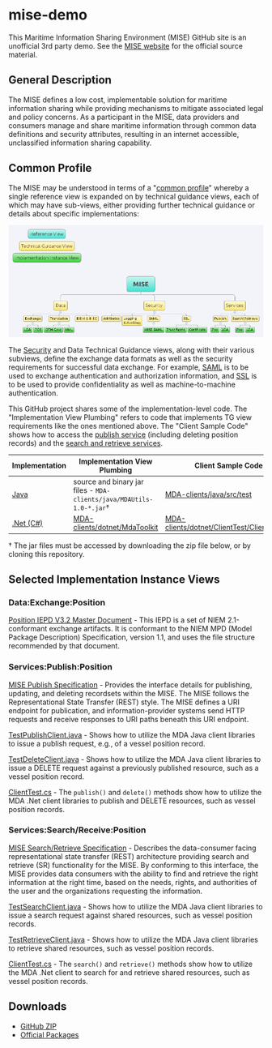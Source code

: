mise-demo
=========

This Maritime Information Sharing Environment (MISE) GitHub site is an
unofficial 3rd party demo. See the [MISE website](https://mise.mda.gov/)
for the official source material.

## General Description

The MISE defines a low cost, implementable solution for maritime information 
sharing while providing mechanisms to mitigate associated legal and policy 
concerns. As a participant in the MISE, data providers and consumers manage 
and share maritime information through common data definitions and security 
attributes, resulting in an internet accessible, unclassified information 
sharing capability.

## Common Profile

The MISE may be understood in terms of a 
"[common profile](http://pi2.ida.org/common-profile)" whereby a single
reference view is expanded on by technical guidance views, each of which may
have sub-views, either providing further technical guidance or details about
specific implementations:

![MISE Common Profile Overview](www/MISE.png)

The [Security](www/security-services-interfacing.md) and Data Technical 
Guidance views, along with their various subviews, define the exchange data 
formats as well as the security requirements for successful data exchange. For
example, [SAML](https://en.wikipedia.org/wiki/Security_Assertion_Markup_Language)
is to be used to exchange authentication and authorization information, and 
[SSL](https://en.wikipedia.org/wiki/Transport_Layer_Security) is to be used to
provide confidentiality as well as machine-to-machine authentication.

This GitHub project shares some of the implementation-level code. The 
"Implementation View Plumbing" refers to code that implements TG view
requirements like the ones mentioned above. The "Client Sample Code" shows how
to access the [publish service](www/publish-spec.md) (including deleting
position records) and the [search and retrieve services](www/search-retrieve-spec.md).

| Implementation | Implementation View Plumbing | Client Sample Code|
|----------------|------------------------------|-------------------|
| [Java](MDA-clients/java) | source and binary jar files - <code>MDA-clients/java/MDAUtils-1.0-*.jar</code>† | [MDA-clients/java/src/test](MDA-clients/java/src/test) |
| [.Net (C#)](MDA-clients/dotnet) | [MDA-clients/dotnet/MdaToolkit](MDA-clients/dotnet/MdaToolkit) | [MDA-clients/dotnet/ClientTest/ClientTest.cs](MDA-clients/dotnet/ClientTest/ClientTest.cs) |

† The jar files must be accessed by downloading the zip file below, or by
cloning this repository.

## Selected Implementation Instance Views

### Data:Exchange:Position

[Position IEPD V3.2 Master Document](position-3.2.iepd/master-document.docx?raw=true) - 
This IEPD is a set of NIEM 2.1-conformant exchange artifacts. It is conformant
to the NIEM MPD (Model Package Description) Specification, version 1.1, and
uses the file structure recommended by that document.

### Services:Publish:Position

[MISE Publish Specification](www/publish-spec.md) - 
Provides the interface details for publishing, updating, and
deleting recordsets within the MISE. The MISE follows the Representational
State Transfer (REST) style. The MISE defines a URI endpoint for publication,
and information-provider systems send HTTP requests and receive responses to
URI paths beneath this URI endpoint.

[TestPublishClient.java](MDA-clients/java/src/test/TestPublishClient.java) - 
Shows how to utilize the MDA Java client libraries to issue a publish request,
e.g., of a vessel position record.

[TestDeleteClient.java](MDA-clients/java/src/test/TestDeleteClient.java) - 
Shows how to utilize the MDA Java client libraries to issue a DELETE request
against a previously published resource, such as a vessel position record.

[ClientTest.cs](MDA-clients/dotnet/ClientTest/ClientTest.cs) - 
The `publish()` and `delete()` methods show how to utilize the MDA .Net client
libraries to publish and DELETE resources, such as vessel position records.

### Services:Search/Receive:Position

[MISE Search/Retrieve Specification](www/search-retrieve-spec.md) - Describes
the data-consumer facing representational state transfer (REST) architecture
providing search and retrieve (SR) functionality for the MISE. By conforming
to this interface, the MISE provides data consumers with the ability to find
and retrieve the right information at the right time, based on the needs,
rights, and authorities of the user and the organizations requesting the
information. 

[TestSearchClient.java](MDA-clients/java/src/test/TestSearchClient.java) - 
Shows how to utilize the MDA Java client libraries to issue a search request
against shared resources, such as vessel position records.

[TestRetrieveClient.java](MDA-clients/java/src/test/TestRetrieveClient.java) - 
Shows how to utilize the MDA Java client libraries to retrieve shared
resources, such as vessel position records.

[ClientTest.cs](MDA-clients/dotnet/ClientTest/ClientTest.cs) - 
The `search()` and `retrieve()` methods show how to utilize the MDA .Net
client to search for and retrieve shared resources, such as vessel position 
records.

## Downloads

* [GitHub ZIP](archive/master.zip)
* [Official Packages](https://mise.mda.gov/drupal/tools)
